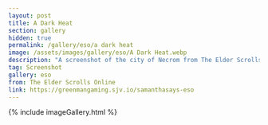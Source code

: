```yaml
---
layout: post
title: A Dark Heat
section: gallery
hidden: true
permalink: /gallery/eso/a dark heat
image: /assets/images/gallery/eso/A Dark Heat.webp
description: "A screenshot of the city of Necrom from The Elder Scrolls Online: Necrom, taken by Samantha Says."
tag: Screenshot
gallery: eso
from: The Elder Scrolls Online
link: https://greenmangaming.sjv.io/samanthasays-eso
---
```

{% include imageGallery.html %}